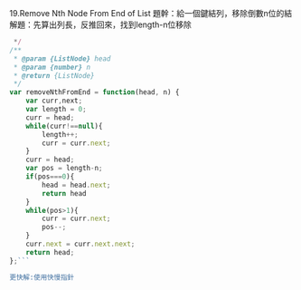 19.Remove Nth Node From End of List 
題幹：給一個鍵結列，移除倒數n位的結 
解題：先算出列長，反推回來，找到length-n位移除

```Javascript
 */
/**
 * @param {ListNode} head
 * @param {number} n
 * @return {ListNode}
 */
var removeNthFromEnd = function(head, n) {
    var curr,next;
    var length = 0;
    curr = head;
    while(curr!==null){
        length++;
        curr = curr.next;
    }
    curr = head;
    var pos = length-n;
    if(pos===0){
        head = head.next;
        return head
    }
    while(pos>1){
        curr = curr.next;
        pos--;
    }
    curr.next = curr.next.next;
    return head;
};```

更快解:使用快慢指針
